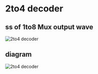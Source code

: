 # 2to4 decoder

## ss of 1to8 Mux output wave

![2to4 decoder](../ss/1to8mux.png)

## diagram

![2to4 decoder](https://www.tutorialspoint.com/digital_circuits/images/2_to_4_decoder.jpg)
